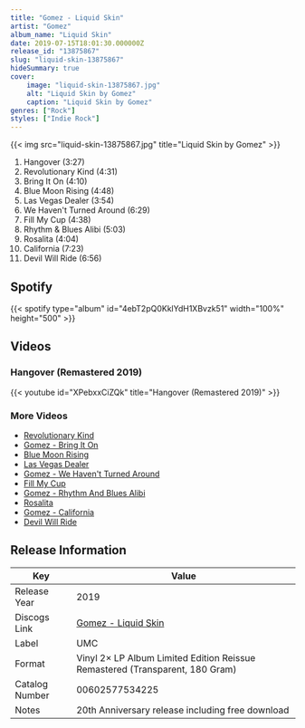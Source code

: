 ```yaml
---
title: "Gomez - Liquid Skin"
artist: "Gomez"
album_name: "Liquid Skin"
date: 2019-07-15T18:01:30.000000Z
release_id: "13875867"
slug: "liquid-skin-13875867"
hideSummary: true
cover:
    image: "liquid-skin-13875867.jpg"
    alt: "Liquid Skin by Gomez"
    caption: "Liquid Skin by Gomez"
genres: ["Rock"]
styles: ["Indie Rock"]
---
```


{{< img src="liquid-skin-13875867.jpg" title="Liquid Skin by Gomez" >}}

<!-- section break -->

1. Hangover (3:27)
2. Revolutionary Kind (4:31)
3. Bring It On (4:10)
4. Blue Moon Rising (4:48)
5. Las Vegas Dealer (3:54)
6. We Haven't Turned Around (6:29)
7. Fill My Cup (4:38)
8. Rhythm & Blues Alibi (5:03)
9. Rosalita (4:04)
10. California (7:23)
11. Devil Will Ride (6:56)

<!-- section break -->


## Spotify
{{< spotify type="album" id="4ebT2pQ0KklYdH1XBvzk51" width="100%" height="500" >}}



## Videos
### Hangover (Remastered 2019)
{{< youtube id="XPebxxCiZQk" title="Hangover (Remastered 2019)" >}}<br>

### More Videos

- [Revolutionary Kind](https://www.youtube.com/watch?v=V2nECCy8uEI)
- [Gomez - Bring It On](https://www.youtube.com/watch?v=F2vJBaq6zlE)
- [Blue Moon Rising](https://www.youtube.com/watch?v=9jHCwCbRGJg)
- [Las Vegas Dealer](https://www.youtube.com/watch?v=peX1chFJTpM)
- [Gomez - We Haven't Turned Around](https://www.youtube.com/watch?v=THI4U3OsDQY)
- [Fill My Cup](https://www.youtube.com/watch?v=VjnYPEfvyj4)
- [Gomez - Rhythm And Blues Alibi](https://www.youtube.com/watch?v=gZIhD-dbXQM)
- [Rosalita](https://www.youtube.com/watch?v=Ag-_dO-za3k)
- [Gomez - California](https://www.youtube.com/watch?v=6Ago5SAGV3E)
- [Devil Will Ride](https://www.youtube.com/watch?v=5TYdDX1Fqlc)


## Release Information
|  Key           | Value                                                |
| ---------------| ---------------------------------------------------- |
| Release Year   | 2019                                   |
| Discogs Link   | [Gomez - Liquid Skin](https://www.discogs.com/release/13875867-Gomez-Liquid-Skin) |
| Label          | UMC |
| Format         | Vinyl 2× LP Album Limited Edition Reissue Remastered (Transparent, 180 Gram) |
| Catalog Number | 00602577534225 |
| Notes | 20th Anniversary release including free download |